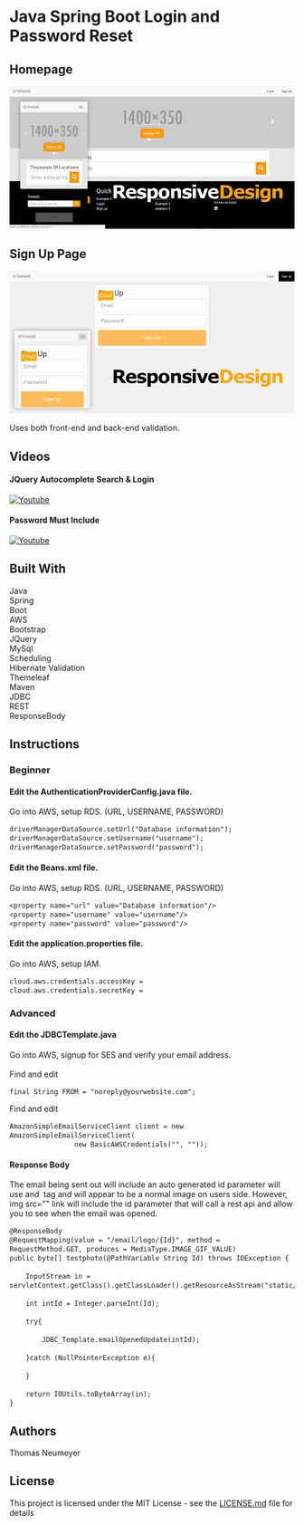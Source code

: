 # Java Spring Boot Login and Password Reset

## Homepage

![alt text](https://github.com/t-neu/Java_Spring_Boot_Ajax/blob/master/homepage.jpg?raw=true)

## Sign Up Page

![alt text](https://github.com/t-neu/Java_Spring_Boot_Ajax/blob/master/signup.jpg?raw=true)

Uses both front-end and back-end validation.

## Videos

#### JQuery Autocomplete Search & Login

[![Youtube](https://i.ytimg.com/vi/Kklw_QDzCq4/1.jpg?time=1496251253919)](https://youtu.be/Kklw_QDzCq4)

#### Password Must Include

[![Youtube](https://i.ytimg.com/vi/SPjyb1dSKLk/2.jpg?time=1496251253919)](https://youtu.be/SPjyb1dSKLk)

## Built With

Java<br />
Spring<br />
Boot<br />
AWS<br />
Bootstrap<br />
JQuery<br />
MySql<br />
Scheduling<br />
Hibernate Validation<br />
Themeleaf<br />
Maven<br />
JDBC<br />
REST<br />
ResponseBody<br />

## Instructions

### Beginner <br />

#### Edit the AuthenticationProviderConfig.java file. <br />
Go into AWS, setup RDS. (URL, USERNAME, PASSWORD)<br />
```
driverManagerDataSource.setUrl("Database information");
driverManagerDataSource.setUsername("username");
driverManagerDataSource.setPassword("password");
```

#### Edit the Beans.xml file. <br />
Go into AWS, setup RDS. (URL, USERNAME, PASSWORD) <br />
```
<property name="url" value="Database information"/>
<property name="username" value="username"/>
<property name="password" value="password"/>
```

#### Edit the application.properties file. <br />
Go into AWS, setup IAM. <br />
```
cloud.aws.credentials.accessKey =
cloud.aws.credentials.secretKey =
```

### Advanced <br />

#### Edit the JDBCTemplate.java <br />
Go into AWS, signup for SES and verify your email address. <br />
<br />
Find and edit
```
final String FROM = "noreply@yourwebsite.com";
```
Find and edit
```
AmazonSimpleEmailServiceClient client = new AmazonSimpleEmailServiceClient( 
				new BasicAWSCredentials("", "")); 
```
				
#### Response Body <br />
The email being sent out will include an auto generated id parameter will use and <img> tag and will appear to be a normal image on users side. However, img src="" link will include the id parameter that will call a rest api and allow you to see when the email was opened. <br />
```
@ResponseBody
@RequestMapping(value = "/email/logo/{Id}", method = RequestMethod.GET, produces = MediaType.IMAGE_GIF_VALUE)
public byte[] testphoto(@PathVariable String Id) throws IOException {  

	InputStream in = servletContext.getClass().getClassLoader().getResourceAsStream("static/images/logo.gif");

	int intId = Integer.parseInt(Id);

	try{

		JDBC_Template.emailOpenedUpdate(intId);

	}catch (NullPointerException e){

	}

	return IOUtils.toByteArray(in);
}
```

## Authors

Thomas Neumeyer

## License

This project is licensed under the MIT License - see the [LICENSE.md](LICENSE.md) file for details
